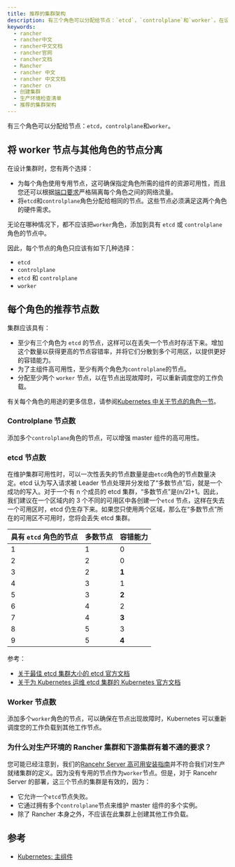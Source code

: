 ```yaml
---
title: 推荐的集群架构
description: 有三个角色可以分配给节点：`etcd`，`controlplane`和`worker`。在设计集群时，您有两个选择，为每个角色使用专用节点。这可确保指定角色所需的组件的资源可用性；将`etcd`和`controlplane`角色分配给相同的节点。这些节点必须满足这两个角色的硬件需求。无论在哪种情况下，都不应该把`worker`角色，添加到具有 `etcd` 或 `controlplane` 角色的节点中。
keywords:
  - rancher
  - rancher中文
  - rancher中文文档
  - rancher官网
  - rancher文档
  - Rancher
  - rancher 中文
  - rancher 中文文档
  - rancher cn
  - 创建集群
  - 生产环境检查清单
  - 推荐的集群架构
---
```


有三个角色可以分配给节点：`etcd`，`controlplane`和`worker`。

## 将 worker 节点与其他角色的节点分离

在设计集群时，您有两个选择：

- 为每个角色使用专用节点，这可确保指定角色所需的组件的资源可用性，而且您还可以根据[端口要求](/docs/rancher2/cluster-provisioning/node-requirements/_index)严格隔离每个角色之间的网络流量。
- 将`etcd`和`controlplane`角色分配给相同的节点。这些节点必须满足这两个角色的硬件需求。

无论在哪种情况下，都不应该把`worker`角色，添加到具有 `etcd` 或 `controlplane` 角色的节点中。

因此，每个节点的角色只应该有如下几种选择：

- `etcd`
- `controlplane`
- `etcd` 和 `controlplane`
- `worker`

## 每个角色的推荐节点数

集群应该具有：

- 至少有三个角色为 `etcd` 的节点，这样可以在丢失一个节点时存活下来。增加这个数量以获得更高的节点容错率，并将它们分散到多个可用区，以提供更好的容错能力。
- 为了主组件高可用性，至少有两个角色为`controlplane`的节点。
- 分配至少两个 `worker` 节点，以在节点出现故障时，可以重新调度您的工作负载。

有关每个角色的用途的更多信息，请参阅[Kubernetes 中关于节点的角色一节](/docs/rancher2/cluster-provisioning/production/nodes-and-roles/_index)。

### Controlplane 节点数

添加多个`controlplane`角色的节点，可以增强 master 组件的高可用性。

### etcd 节点数

在维护集群可用性时，可以一次性丢失的节点数量是由`etcd`角色的节点数量决定。etcd 认为写入请求被 Leader 节点处理并分发给了“多数节点”后，就是一个成功的写入。对于一个有 n 个成员的 etcd 集群，“多数节点”是(n/2)+1。因此，我们建议在一个区域内的 3 个不同的可用区中各创建一个`etcd` 节点，这样在失去一个可用区时，etcd 仍生存下来。如果您只使用两个区域，那么在“多数节点”所在的可用区不可用时，您将会丢失 etcd 集群。

| 具有 `etcd` 角色的节点 | 多数节点 | 容错能力 |
| ---------------------- | -------- | -------- |
| 1                      | 1        | 0        |
| 2                      | 2        | 0        |
| 3                      | 2        | **1**    |
| 4                      | 3        | 1        |
| 5                      | 3        | **2**    |
| 6                      | 4        | 2        |
| 7                      | 4        | **3**    |
| 8                      | 5        | 3        |
| 9                      | 5        | **4**    |

参考：

- [关于最佳 etcd 集群大小的 etcd 官方文档](https://etcd.io/docs/v3.4.0/faq/#what-is-failure-tolerance)
- [关于为 Kubernetes 运维 etcd 集群的 Kubernetes 官方文档](https://kubernetes.io/docs/tasks/administer-cluster/configure-upgrade-etcd/)

### Worker 节点数

添加多个`worker`角色的节点，可以确保在节点出现故障时，Kubernetes 可以重新调度您的工作负载到其他工作节点。

### 为什么对生产环境的 Rancher 集群和下游集群有着不通的要求？

您可能已经注意到，我们的[Rancehr Server 高可用安装指南](/docs/rancher2/installation/install-rancher-on-k8s/_index)并不符合我们对生产就绪集群的定义。因为没有专用的节点作为`worker`节点。但是，对于 Rancehr Server 的部署，这三个节点的集群是有效的，因为：

- 它允许一个`etcd`节点失败。
- 它通过拥有多个`controlplane`节点来维护 master 组件的多个实例。
- 除了 Rancher 本身之外，不应该在此集群上创建其他工作负载。

## 参考

- [Kubernetes: 主组件](https://kubernetes.io/docs/concepts/overview/components/#master-components)
